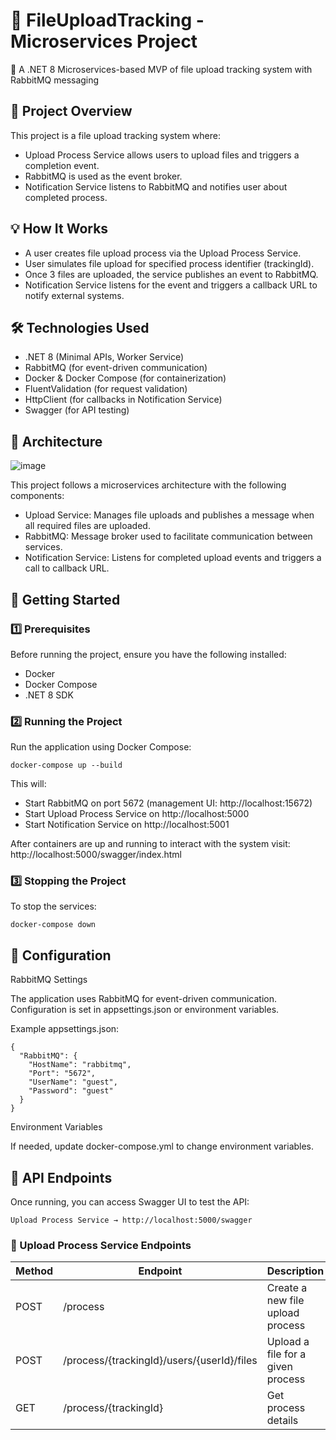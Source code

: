# 📂 FileUploadTracking - Microservices Project

🚀 A .NET 8 Microservices-based MVP of file upload tracking system with RabbitMQ messaging

## 📖 Project Overview

This project is a file upload tracking system where:

- Upload Process Service allows users to upload files and triggers a completion event.
- RabbitMQ is used as the event broker.
- Notification Service listens to RabbitMQ and notifies user about completed process.

## 💡 How It Works

- A user creates file upload process via the Upload Process Service.
- User simulates file upload for specified process identifier (trackingId).
- Once 3 files are uploaded, the service publishes an event to RabbitMQ.
- Notification Service listens for the event and triggers a callback URL to notify external systems.

## 🛠️ Technologies Used

- .NET 8 (Minimal APIs, Worker Service)
- RabbitMQ (for event-driven communication)
- Docker & Docker Compose (for containerization)
- FluentValidation (for request validation)
- HttpClient (for callbacks in Notification Service)
- Swagger (for API testing)

## 📜 Architecture

![image](https://github.com/user-attachments/assets/95d27704-feac-47c2-b104-c5ea72f613f1)

This project follows a microservices architecture with the following components:
- Upload Service: 	Manages file uploads and publishes a message when all required files are uploaded.
- RabbitMQ:	Message broker used to facilitate communication between services.
- Notification Service:	Listens for completed upload events and triggers a call to callback URL.

## 🚀 Getting Started

### 1️⃣ Prerequisites

Before running the project, ensure you have the following installed:

- Docker
- Docker Compose
- .NET 8 SDK

### 2️⃣ Running the Project

Run the application using Docker Compose:

    docker-compose up --build

This will:

- Start RabbitMQ on port 5672 (management UI: http://localhost:15672)
- Start Upload Process Service on http://localhost:5000
- Start Notification Service on http://localhost:5001

After containers are up and running to interact with the system visit: http://localhost:5000/swagger/index.html

### 3️⃣ Stopping the Project

To stop the services:

    docker-compose down

## 🔧 Configuration

RabbitMQ Settings

The application uses RabbitMQ for event-driven communication. Configuration is set in appsettings.json or environment variables.

Example appsettings.json:
    
    {
      "RabbitMQ": {
        "HostName": "rabbitmq",
        "Port": "5672",
        "UserName": "guest",
        "Password": "guest"
      }
    }

Environment Variables

If needed, update docker-compose.yml to change environment variables.

## 📡 API Endpoints

Once running, you can access Swagger UI to test the API:

    Upload Process Service → http://localhost:5000/swagger

### 📌 Upload Process Service Endpoints
| Method | Endpoint                                      | Description                          |
|--------|-----------------------------------------------|--------------------------------------|
| POST   | /process                                      | Create a new file upload process    |
| POST   | /process/{trackingId}/users/{userId}/files    | Upload a file for a given process   |
| GET    | /process/{trackingId}                         | Get process details                 |



